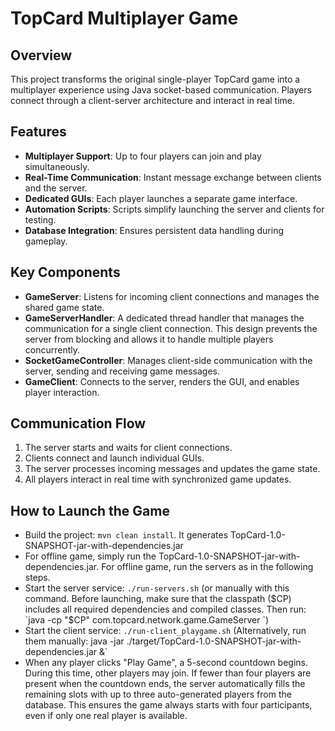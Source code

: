 # TopCard Multiplayer Game
## Overview
This project transforms the original single-player TopCard game into a multiplayer experience using Java socket-based communication. Players connect through a client-server architecture and interact in real time.

## Features
- **Multiplayer Support**: Up to four players can join and play simultaneously.
- **Real-Time Communication**: Instant message exchange between clients and the server.
- **Dedicated GUIs**: Each player launches a separate game interface.
- **Automation Scripts**: Scripts simplify launching the server and clients for testing.
- **Database Integration**: Ensures persistent data handling during gameplay.

## Key Components
- **GameServer**: Listens for incoming client connections and manages the shared game state.
- **GameServerHandler**: A dedicated thread handler that manages the communication for a single client connection. This design prevents the server from blocking and allows it to handle multiple players concurrently.
- **SocketGameController**: Manages client-side communication with the server, sending and receiving game messages.
- **GameClient**: Connects to the server, renders the GUI, and enables player interaction.

## Communication Flow
1. The server starts and waits for client connections.
2. Clients connect and launch individual GUIs.
3. The server processes incoming messages and updates the game state.
4. All players interact in real time with synchronized game updates.

## How to Launch the Game
- Build the project: `mvn clean install`. It generates TopCard-1.0-SNAPSHOT-jar-with-dependencies.jar
- For offline game, simply run the TopCard-1.0-SNAPSHOT-jar-with-dependencies.jar. For offline game, run the servers as in the following steps. 
- Start the server service: `./run-servers.sh` (or manually with this command. Before launching, make sure that the classpath ($CP) includes all required dependencies and compiled classes. Then run: `java -cp "$CP" com.topcard.network.game.GameServer
  `)
- Start the client service: `./run-client_playgame.sh` (Alternatively, run them manually: 
  java -jar ./target/TopCard-1.0-SNAPSHOT-jar-with-dependencies.jar &`
- When any player clicks "Play Game", a 5-second countdown begins. During this time, other players may join. If fewer than four players are present when the countdown ends, the server automatically fills the remaining slots with up to three auto-generated players from the database. This ensures the game always starts with four participants, even if only one real player is available.

